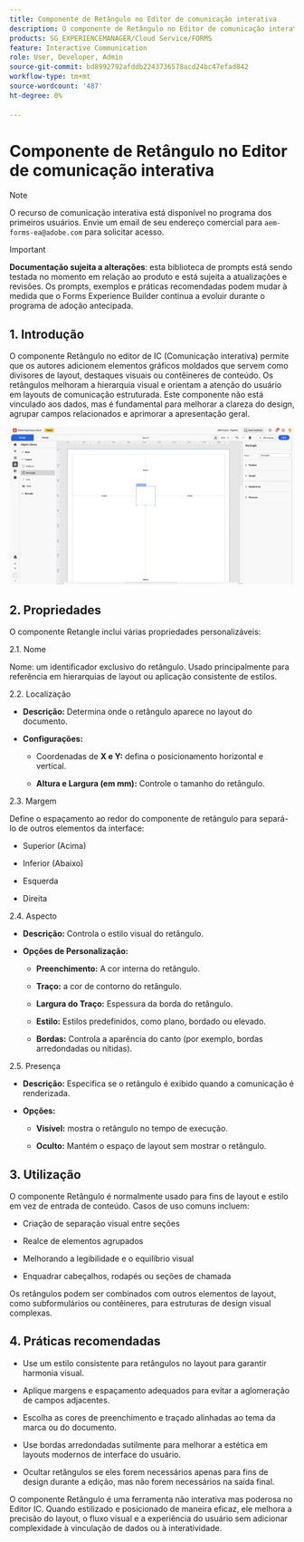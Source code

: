 ```yaml
---
title: Componente de Retângulo no Editor de comunicação interativa
description: O componente de Retângulo no Editor de comunicação interativa no AEM Forms permite que os autores adicionem elementos gráficos moldados que servem como divisores de layout, acentos visuais ou contêineres de conteúdo.
products: SG_EXPERIENCEMANAGER/Cloud Service/FORMS
feature: Interactive Communication
role: User, Developer, Admin
source-git-commit: bd8992792afddb2243736578acd24bc47efad842
workflow-type: tm+mt
source-wordcount: '487'
ht-degree: 0%

---
```



# Componente de Retângulo no Editor de comunicação interativa

>[!NOTE]
>
> O recurso de comunicação interativa está disponível no programa dos primeiros usuários. Envie um email de seu endereço comercial para `aem-forms-ea@adobe.com` para solicitar acesso.

>[!IMPORTANT]
>
> **Documentação sujeita a alterações**: esta biblioteca de prompts está sendo testada no momento em relação ao produto e está sujeita a atualizações e revisões. Os prompts, exemplos e práticas recomendadas podem mudar à medida que o Forms Experience Builder continua a evoluir durante o programa de adoção antecipada.

## &#x200B;1. Introdução

O componente Retângulo no editor de IC (Comunicação interativa) permite que os autores adicionem elementos gráficos moldados que servem como divisores de layout, destaques visuais ou contêineres de conteúdo. Os retângulos melhoram a hierarquia visual e orientam a atenção do usuário em layouts de comunicação estruturada.
Este componente não está vinculado aos dados, mas é fundamental para melhorar a clareza do design, agrupar campos relacionados e aprimorar a apresentação geral.

![Localizar IC Docu](/help/forms/interactive-communication/assets/rectangle.png)

## &#x200B;2. Propriedades

O componente Retangle inclui várias propriedades personalizáveis:

2.1. Nome

Nome: um identificador exclusivo do retângulo. Usado principalmente para referência em hierarquias de layout ou aplicação consistente de estilos.

2.2. Localização

- **Descrição:** Determina onde o retângulo aparece no layout do documento.

- **Configurações:**

   - Coordenadas de **X e Y:** defina o posicionamento horizontal e vertical.

   - **Altura e Largura (em mm):** Controle o tamanho do retângulo.

2.3. Margem

Define o espaçamento ao redor do componente de retângulo para separá-lo de outros elementos da interface:

- Superior (Acima)

- Inferior (Abaixo)

- Esquerda

- Direita

2.4. Aspecto

- **Descrição:** Controla o estilo visual do retângulo.

- **Opções de Personalização:**

   - **Preenchimento:** A cor interna do retângulo.

   - **Traço:** a cor de contorno do retângulo.

   - **Largura do Traço:** Espessura da borda do retângulo.

   - **Estilo:** Estilos predefinidos, como plano, bordado ou elevado.

   - **Bordas:** Controla a aparência do canto (por exemplo, bordas arredondadas ou nítidas).

2.5. Presença

- **Descrição:** Especifica se o retângulo é exibido quando a comunicação é renderizada.

- **Opções:**

   - **Visível:** mostra o retângulo no tempo de execução.

   - **Oculto:** Mantém o espaço de layout sem mostrar o retângulo.

## &#x200B;3. Utilização

O componente Retângulo é normalmente usado para fins de layout e estilo em vez de entrada de conteúdo. Casos de uso comuns incluem:

- Criação de separação visual entre seções

- Realce de elementos agrupados

- Melhorando a legibilidade e o equilíbrio visual

- Enquadrar cabeçalhos, rodapés ou seções de chamada

Os retângulos podem ser combinados com outros elementos de layout, como subformulários ou contêineres, para estruturas de design visual complexas.

## &#x200B;4. Práticas recomendadas

- Use um estilo consistente para retângulos no layout para garantir harmonia visual.

- Aplique margens e espaçamento adequados para evitar a aglomeração de campos adjacentes.

- Escolha as cores de preenchimento e traçado alinhadas ao tema da marca ou do documento.

- Use bordas arredondadas sutilmente para melhorar a estética em layouts modernos de interface do usuário.

- Ocultar retângulos se eles forem necessários apenas para fins de design durante a edição, mas não forem necessários na saída final.

O componente Retângulo é uma ferramenta não interativa mas poderosa no Editor IC. Quando estilizado e posicionado de maneira eficaz, ele melhora a precisão do layout, o fluxo visual e a experiência do usuário sem adicionar complexidade à vinculação de dados ou à interatividade.


